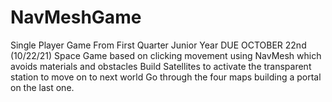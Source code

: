 # NavMeshGame
 Single Player Game From First Quarter Junior Year
 DUE OCTOBER 22nd (10/22/21)
 Space Game based on clicking movement using NavMesh which avoids materials and obstacles
 Build Satellites to activate the transparent station to move on to next world
 Go through the four maps building a portal on the last one.
